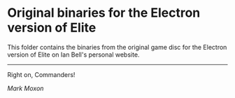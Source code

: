 # Original binaries for the Electron version of Elite

This folder contains the binaries from the original game disc for the Electron version of Elite on Ian Bell's personal website.

---

Right on, Commanders!

_Mark Moxon_